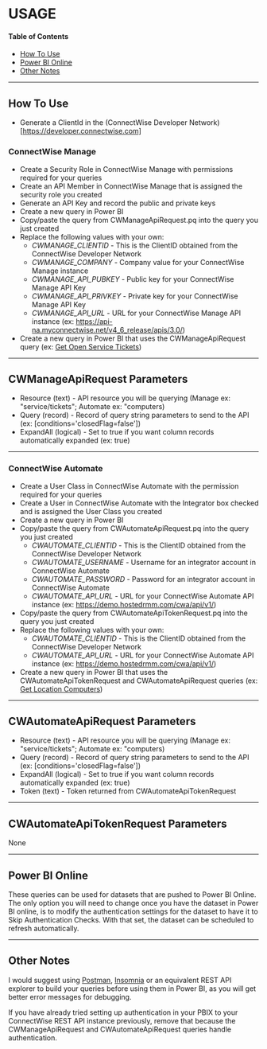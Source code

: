 # USAGE

#### Table of Contents
*   [How To Use](#how-to-use)
*   [Power BI Online](#power-bi-online)
*   [Other Notes](#other-notes)

----------

## How To Use

- Generate a ClientId in the (ConnectWise Developer Network)[https://developer.connectwise.com]

### ConnectWise Manage

- Create a Security Role in ConnectWise Manage with permissions required for your queries
- Create an API Member in ConnectWise Manage that is assigned the security role you created
- Generate an API Key and record the public and private keys
- Create a new query in Power BI
- Copy/paste the query from CWManageApiRequest.pq into the query you just created
- Replace the following values with your own:
  - _CWMANAGE_CLIENTID_ - This is the ClientID obtained from the ConnectWise Developer Network
  - _CWMANAGE_COMPANY_ - Company value for your ConnectWise Manage instance
  - _CWMANAGE_API_PUBKEY_ - Public key for your ConnectWise Manage API Key
  - _CWMANAGE_API_PRIVKEY_ - Private key for your ConnectWise Manage API Key
  - _CWMANAGE_API_URL_ - URL for your ConnectWise Manage API instance (ex: <https://api-na.myconnectwise.net/v4_6_release/apis/3.0/>)
- Create a new query in Power BI that uses the CWManageApiRequest query (ex: [Get Open Service Tickets](https://github.com/derpenstiltskin/connectwise-powerbi/blob/main/samples/CWManage_GetOpenServiceTickets.pq))

----------

## CWManageApiRequest Parameters

- Resource (text) - API resource you will be querying (Manage ex: "service/tickets"; Automate ex: "computers)
- Query (record) - Record of query string parameters to send to the API (ex: [conditions='closedFlag=false'])
- ExpandAll (logical) - Set to true if you want column records automatically expanded (ex: true)

----------

### ConnectWise Automate

- Create a User Class in ConnectWise Automate with the permission required for your queries
- Create a User in ConnectWise Automate with the Integrator box checked and is assigned the User Class you created
- Create a new query in Power BI
- Copy/paste the query from CWAutomateApiRequest.pq into the query you just created
  - _CWAUTOMATE_CLIENTID_ - This is the ClientID obtained from the ConnectWise Developer Network
  - _CWAUTOMATE_USERNAME_ - Username for an integrator account in ConnectWise Automate
  - _CWAUTOMATE_PASSWORD_ - Password for an integrator account in ConnectWise Automate
  - _CWAUTOMATE_API_URL_ - URL for your ConnectWise Automate API instance (ex: <https://demo.hostedrmm.com/cwa/api/v1/>)
- Copy/paste the query from CWAutomateApiTokenRequest.pq into the query you just created
- Replace the following values with your own:
  - _CWAUTOMATE_CLIENTID_ - This is the ClientID obtained from the ConnectWise Developer Network
  - _CWAUTOMATE_API_URL_ - URL for your ConnectWise Automate API instance (ex: <https://demo.hostedrmm.com/cwa/api/v1/>)
- Create a new query in Power BI that uses the CWAutomateApiTokenRequest and CWAutomateApiRequest queries (ex: [Get Location Computers](https://github.com/derpenstiltskin/connectwise-powerbi/blob/main/samples/CWAutomate_GetLocationComputers.pq))

----------

## CWAutomateApiRequest Parameters

- Resource (text) - API resource you will be querying (Manage ex: "service/tickets"; Automate ex: "computers)
- Query (record) - Record of query string parameters to send to the API (ex: [conditions='closedFlag=false'])
- ExpandAll (logical) - Set to true if you want column records automatically expanded (ex: true)
- Token (text) - Token returned from CWAutomateApiTokenRequest

----------

## CWAutomateApiTokenRequest Parameters

None

----------

## Power BI Online

These queries can be used for datasets that are pushed to Power BI Online. The only option you will need to change once you have the dataset in Power BI online, is to modify the authentication settings for the dataset to have it to Skip Authentication Checks. With that set, the dataset can be scheduled to refresh automatically.

----------

## Other Notes

I would suggest using [Postman](https://www.postman.com/), [Insomnia](https://insomnia.rest/) or an equivalent REST API explorer to build your queries before using them in Power BI, as you will get better error messages for debugging.

If you have already tried setting up authentication in your PBIX to your ConnectWise REST API instance previously, remove that because the CWManageApiRequest and CWAutomateApiRequest queries handle authentication.
